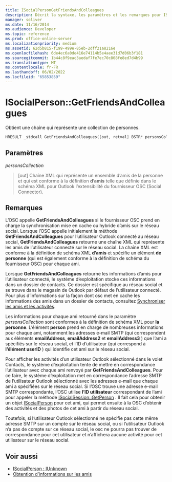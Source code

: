 ```yaml
---
title: ISocialPersonGetFriendsAndColleagues
description: Décrit la syntaxe, les paramètres et les remarques pour ISocialPersonGetFriendsAndColleagues, qui obtient une chaîne qui représente une collection de personnes.
manager: soliver
ms.date: 11/16/2014
ms.audience: Developer
ms.topic: reference
ms.prod: office-online-server
ms.localizationpriority: medium
ms.assetid: 62d5b815-f199-499e-85eb-2dff21a8216e
ms.openlocfilehash: 6de4ec6a0de416e74114b5e4aee31d7d06b3f181
ms.sourcegitcommit: 1b44c8f9eac3aedaf7fe7ec70c808fe8ed7d4b99
ms.translationtype: MT
ms.contentlocale: fr-FR
ms.lasthandoff: 06/02/2022
ms.locfileid: "65853859"
---
```

# <a name="isocialpersongetfriendsandcolleagues"></a>ISocialPerson::GetFriendsAndColleagues

Obtient une chaîne qui représente une collection de personnes.
  
```cpp
HRESULT _stdcall GetFriendsAndColleagues([out, retval] BSTR* personsCollection);
```

## <a name="parameters"></a>Paramètres

_personsCollection_
  
> [out] Chaîne XML qui représente un ensemble d’amis de la personne et qui est conforme à la définition **d’amis** telle que définie dans le schéma XML pour Outlook l’extensibilité du fournisseur OSC (Social Connector). 
    
## <a name="remarks"></a>Remarques

L’OSC appelle **GetFriendsAndColleagues** si le fournisseur OSC prend en charge la synchronisation mise en cache ou hybride d’amis sur le réseau social. Lorsque l’OSC appelle initialement la méthode **GetFriendsAndColleagues** pour l’utilisateur Outlook connecté au réseau social, **GetFriendsAndColleagues** retourne une chaîne XML qui représente les amis de l’utilisateur connecté sur le réseau social. La chaîne XML est conforme à la définition de schéma XML **d’amis** et spécifie un élément **de personne** (qui est également conforme à la définition de schéma du fournisseur OSC) pour chaque ami. 
  
Lorsque **GetFriendsAndColleagues** retourne les informations d’amis pour l’utilisateur connecté, le système d’exploitation stocke ces informations dans un dossier de contacts. Ce dossier est spécifique au réseau social et se trouve dans le magasin de Outlook par défaut de l’utilisateur connecté. Pour plus d’informations sur la façon dont osc met en cache les informations des amis dans un dossier de contacts, consultez [Synchroniser les amis et les activités](synchronizing-friends-and-activities.md).
  
Les informations pour chaque ami retourné dans le paramètre _personsCollection_ sont conformes à la définition de schéma XML pour **la personne**. L’élément **person** prend en charge de nombreuses informations pour chaque ami, notamment les adresses e-mail SMTP (qui correspondent aux éléments **emailAddress**, **emailAddress2** et **emailAddress3** ) que l’ami a spécifiés sur le réseau social, et l’ID d’utilisateur (qui correspond à **l’élément userID** ) qui identifie cet ami sur le réseau social. 
  
Pour afficher les activités d’un utilisateur Outlook sélectionné dans le volet Contacts, le système d’exploitation tente de mettre en correspondance l’utilisateur avec chaque ami renvoyé par **GetFriendsAndColleagues**. Pour ce faire, le système d’exploitation met en correspondance l’adresse SMTP de l’utilisateur Outlook sélectionné avec les adresses e-mail que chaque ami a spécifiées sur le réseau social. Si l’OSC trouve une adresse e-mail SMTP correspondante, l’OSC utilise **l’ID utilisateur** correspondant de l’ami pour appeler la méthode [ISocialSession::GetPerson](isocialsession-getperson.md) . Il fait cela pour obtenir un objet [ISocialPerson](isocialpersoniunknown.md) pour cet ami, qui permet ensuite à la OSC d’obtenir des activités et des photos de cet ami à partir du réseau social. 
  
Toutefois, si l’utilisateur Outlook sélectionné ne spécifie pas cette même adresse SMTP sur un compte sur le réseau social, ou si l’utilisateur Outlook n’a pas de compte sur ce réseau social, le osc ne pourra pas trouver de correspondance pour cet utilisateur et n’affichera aucune activité pour cet utilisateur sur le réseau social.
  
## <a name="see-also"></a>Voir aussi

- [ISocialPerson : IUnknown](isocialpersoniunknown.md)
- [Obtention d’informations sur les amis](getting-friends-information.md)

